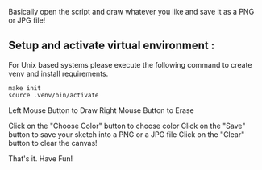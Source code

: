 Basically open the script and draw whatever you like and save it as a PNG or JPG file!

## Setup and activate virtual environment :
For Unix based systems please execute the following command to create venv and install requirements.
```
make init
source .venv/bin/activate
```

Left Mouse Button to Draw
Right Mouse Button to Erase

Click on the "Choose Color" button to choose color
Click on the "Save" button to save your sketch into a PNG or a JPG file
Click on the "Clear" button to clear the canvas!

That's it. Have Fun!